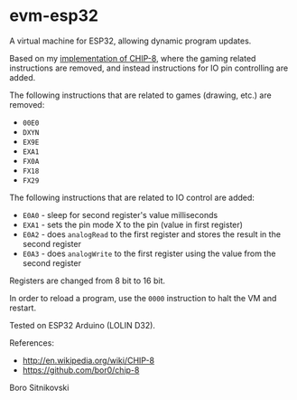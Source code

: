 evm-esp32
=========

A virtual machine for ESP32, allowing dynamic program updates.

Based on my [implementation of CHIP-8](https://github.com/bor0/chip-8), where the gaming related instructions are removed, and instead instructions for IO pin controlling are added.

The following instructions that are related to games (drawing, etc.) are removed:

- `00E0`
- `DXYN`
- `EX9E`
- `EXA1`
- `FX0A`
- `FX18`
- `FX29`

The following instructions that are related to IO control are added:

- `E0A0` - sleep for second register's value milliseconds
- `EXA1` - sets the pin mode X to the pin (value in first register)
- `E0A2` - does `analogRead` to the first register and stores the result in the second register
- `E0A3` - does `analogWrite` to the first register using the value from the second register

Registers are changed from 8 bit to 16 bit.

In order to reload a program, use the `0000` instruction to halt the VM and restart.

Tested on ESP32 Arduino (LOLIN D32).

References:

- http://en.wikipedia.org/wiki/CHIP-8
- https://github.com/bor0/chip-8

Boro Sitnikovski
